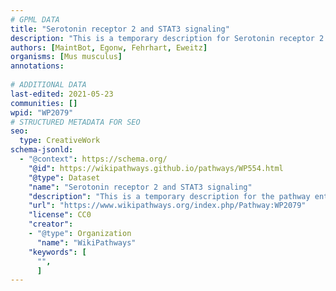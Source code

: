 ```yaml
---
# GPML DATA
title: "Serotonin receptor 2 and STAT3 signaling"
description: "This is a temporary description for Serotonin receptor 2 and STAT3 signaling"
authors: [MaintBot, Egonw, Fehrhart, Eweitz]
organisms: [Mus musculus]
annotations:
  
# ADDITIONAL DATA
last-edited: 2021-05-23
communities: []
wpid: "WP2079"
# STRUCTURED METADATA FOR SEO
seo:
  type: CreativeWork
schema-jsonld:
  - "@context": https://schema.org/
    "@id": https://wikipathways.github.io/pathways/WP554.html
    "@type": Dataset
    "name": "Serotonin receptor 2 and STAT3 signaling"
    "description": "This is a temporary description for the pathway entitled: Serotonin receptor 2 and STAT3 signaling"
    "url": "https://www.wikipathways.org/index.php/Pathway:WP2079"
    "license": CC0
    "creator":
    - "@type": Organization
      "name": "WikiPathways"
    "keywords": [
      "",
      ]
---
```

